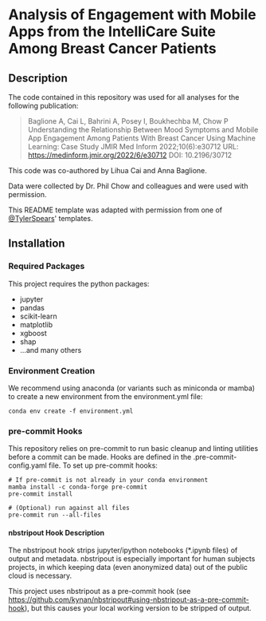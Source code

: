 # Analysis of Engagement with Mobile Apps from the IntelliCare Suite Among Breast Cancer Patients

## Description
The code contained in this repository was used for all analyses for the following publication:

>Baglione A, Cai L, Bahrini A, Posey I, Boukhechba M, Chow P
>Understanding the Relationship Between Mood Symptoms and Mobile App Engagement Among Patients With Breast Cancer Using Machine Learning: Case Study
>JMIR Med Inform 2022;10(6):e30712
>URL: https://medinform.jmir.org/2022/6/e30712
>DOI: 10.2196/30712

This code was co-authored by Lihua Cai and Anna Baglione.

Data were collected by Dr. Phil Chow and colleagues and were used with permission.

This README template was adapted with permission from one of [@TylerSpears](https://github.com/TylerSpears/)' templates.

## Installation
### Required Packages
This project requires the python packages:

- jupyter
- pandas
- scikit-learn
- matplotlib
- xgboost
- shap
- ...and many others

### Environment Creation
We recommend using anaconda (or variants such as miniconda or mamba) to create a new environment from the environment.yml file:

```
conda env create -f environment.yml
```

### pre-commit Hooks
This repository relies on pre-commit to run basic cleanup and linting utilities before a commit can be made. Hooks are defined in the .pre-commit-config.yaml file. To set up pre-commit hooks:

``` 
# If pre-commit is not already in your conda environment
mamba install -c conda-forge pre-commit
pre-commit install

# (Optional) run against all files
pre-commit run --all-files
```

#### nbstripout Hook Description
The nbstripout hook strips jupyter/ipython notebooks (*.ipynb files) of output and metadata. nbstripout is especially important for human subjects projects, in which keeping data (even anonymized data) out of the public cloud is necessary.

This project uses nbstripout as a pre-commit hook (see https://github.com/kynan/nbstripout#using-nbstripout-as-a-pre-commit-hook), but this causes your local working version to be stripped of output.
